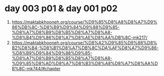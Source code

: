 # day 003 p01 & day 001 p02

1. https://maktabkhooneh.org/course/%D9%85%D8%A8%D8%A7%D9%86%DB%8C-%D8%B9%D9%84%D9%88%D9%85-%D8%A7%D8%B9%D8%B5%D8%A7%D8%A8-%D8%B4%D9%86%D8%A7%D8%AE%D8%AA%DB%8C-mk217/
2. https://maktabkhooneh.org/course/%D8%A2%D9%85%D9%88%D8%B2%D8%B4-%D8%B1%D8%A7%DB%8C%DA%AF%D8%A7%D9%86-%D8%B9%D9%84%D9%88%D9%85-%D8%A7%D8%B9%D8%B5%D8%A7%D8%A8-%D9%85%D8%AD%D8%A7%D8%B3%D8%A8%D8%A7%D8%AA%DB%8C-mk744/#chapter
